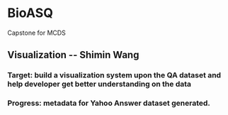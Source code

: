 # BioASQ
Capstone for MCDS

## Visualization -- Shimin Wang
### Target: build a visualization system upon the QA dataset and help developer get better understanding on the data
### Progress: metadata for Yahoo Answer dataset generated.

